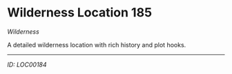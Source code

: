 # Wilderness Location 185

*Wilderness*

A detailed wilderness location with rich history and plot hooks.

---
*ID: LOC00184*